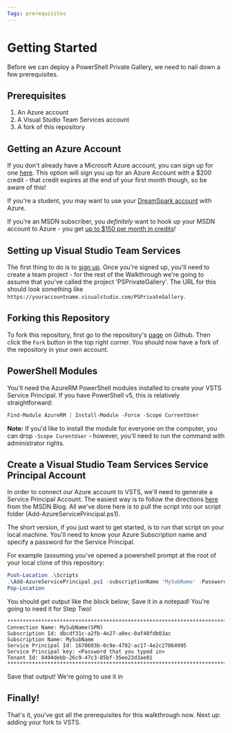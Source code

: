 ```yaml
---
Tags: prerequisites
---
```

# Getting Started
Before we can deploy a PowerShell Private Gallery, we need to nail down a few prerequisites.

## Prerequisites
1. An Azure account
2. A Visual Studio Team Services account
3. A fork of this repository

## Getting an Azure Account
If you don't already have a Microsoft Azure account, you can sign up for one [here](https://azure.microsoft.com/en-us/free/).
This option will sign you up for an Azure Account with a $200 credit - that credit expires at the end of your first month though, so be aware of this!

If you're a student, you may want to use your [DreamSpark account](https://www.dreamspark.com/Product/Product.aspx?productid=99) with Azure.

If you're an MSDN subscriber, you *definitely* want to hook up your MSDN account to Azure - you get [up to $150 per month in credits](https://azure.microsoft.com/en-us/pricing/member-offers/msdn-benefits-details/)!

## Setting up Visual Studio Team Services
The first thing to do is to [sign up](https://www.visualstudio.com/en-us/docs/setup-admin/team-services/sign-up-for-visual-studio-team-services).
Once you're signed up, you'll need to create a team project - for the rest of the Walkthrough we're going to assume that you've called the project 'PSPrivateGallery'.
The URL for this should look something like `https://youraccountname.visualstudio.com/PSPrivateGallery`.

## Forking this Repository
To fork this repository, first go to the repository's [page](https://github.com/michaeltlombardi/PSPrivateGalleryWalkthrough) on Github.
Then click the `Fork` button in the top right corner.
You should now have a fork of the repository in your own account.

## PowerShell Modules
You'll need the AzureRM PowerShell modules installed to create your VSTS Service Principal.
If you have PowerShell v5, this is relatively straightforward:
```powershell
Find-Module AzureRM | Install-Module -Force -Scope CurrentUser
```

**Note:** If you'd like to install the module for everyone on the computer, you can drop `-Scope CurentUser` - however, you'll need to run the command with administrator rights.

## Create a Visual Studio Team Services Service Principal Account
In order to connect our Azure account to VSTS, we'll need to generate a Service Principal Account.
The easiest way is to follow the directions [here](https://blogs.msdn.microsoft.com/visualstudioalm/2015/10/04/automating-azure-resource-group-deployment-using-a-service-principal-in-visual-studio-online-buildrelease-management/) from the MSDN Blog.
All we've done here is to pull the script into our script folder (Add-AzureServicePrincipal.ps1).

The short version, if you just want to get started, is to run that script on your local machine.
You'll need to know your Azure Subscription name and specify a password for the Service Principal.

For example (assuming you've opened a powershell prompt at the root of your local clone of this repository:
```powershell
Push-Location .\Scripts
.\Add-AzureServicePrincipal.ps1 -subscriptionName 'MySubName' -Password 'SomeS35ure Password, hahahah! :D'
Pop-Location
```

You should get output like the block below; Save it in a notepad! You're going to need it for Step Two!
```
***************************************************************************
Connection Name: MySubName(SPN)
Subscription Id: dbcdf31c-a2fb-4e27-a0ec-0af48fdb03ac
Subscription Name: MySubName
Service Principal Id: 1670693b-0c9e-4782-ac17-4e2c27064995
Service Principal key: <Password that you typed in>
Tenant Id: 8494debb-26c9-47c3-85bf-35ee23d3ae01
***************************************************************************
```

Save that output! We're going to use it in 
## Finally!
That's it, you've got all the prerequisites for this walkthrough now.
Next up: adding your fork to VSTS. 
